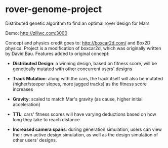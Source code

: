 # rover-genome-project
Distributed genetic algorithm to find an optimal rover design for Mars

Demo: http://zillwc.com:3000

Concept and physics credit goes to: http://boxcar2d.com/ and Box2D physics.
Project is a modification of boxcar2d, which was originally written by David Bau. Features added to original concept:

- **Distributed Design**: a winning design, based on fitness score, will be genetically mutated with other concurrent users' designs

- **Track Mutation**: along with the cars, the track itself will also be mutated (higher/steeper slopes, more jagged tracks) as the fitness score increases

- **Gravity**: scaled to match Mar's gravity (as cause, higher initial acceleration)

- **TTL**: cars' fitness scores will have varying deductions based on how long they take to reach distance

- **Increased camera spans**: during generation simulation, users can view their own active design simulation, as well as the design simulation of other users' designs.
